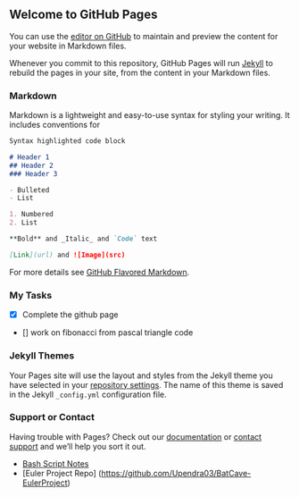 ## Welcome to GitHub Pages

You can use the [editor on GitHub](https://github.com/Upendra03/Upendra03.github.io/edit/master/index.md) to maintain and preview the content for your website in Markdown files.

Whenever you commit to this repository, GitHub Pages will run [Jekyll](https://jekyllrb.com/) to rebuild the pages in your site, from the content in your Markdown files.

### Markdown

Markdown is a lightweight and easy-to-use syntax for styling your writing. It includes conventions for

```markdown
Syntax highlighted code block

# Header 1
## Header 2
### Header 3

- Bulleted
- List

1. Numbered
2. List

**Bold** and _Italic_ and `Code` text

[Link](url) and ![Image](src)
```

For more details see [GitHub Flavored Markdown](https://guides.github.com/features/mastering-markdown/).

### My Tasks
 - [x] Complete the github page
 - [] work on fibonacci from pascal triangle code

### Jekyll Themes

Your Pages site will use the layout and styles from the Jekyll theme you have selected in your [repository settings](https://github.com/Upendra03/Upendra03.github.io/settings). The name of this theme is saved in the Jekyll `_config.yml` configuration file.

### Support or Contact

Having trouble with Pages? Check out our [documentation](https://docs.github.com/categories/github-pages-basics/) or [contact support](https://github.com/contact) and we’ll help you sort it out.

- [Bash Script Notes](/BashScriptNotes)
- [Euler Project Repo] (https://github.com/Upendra03/BatCave-EulerProject)
